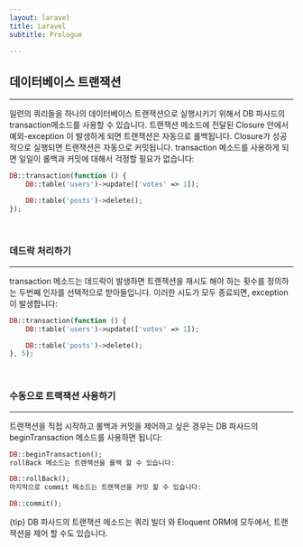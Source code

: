 ```yaml
---
layout: laravel
title: Laravel
subtitle: Prologue
    
---
```


## 데이터베이스 트랜잭션
---

일련의 쿼리들을 하나의 데이터베이스 트랜잭션으로 실행시키기 위해서 DB 파사드의 transaction메소드를 사용할 수 있습니다. 트랜잭션 메소드에 전달된 Closure 안에서 예외-exception 이 발생하게 되면 트랜잭션은 자동으로 롤백됩니다. Closure가 성공적으로 실행되면 트랜잭션은 자동으로 커밋됩니다. transaction 메소드를 사용하게 되면 일일이 롤백과 커밋에 대해서 걱정할 필요가 없습니다:

```php
DB::transaction(function () {
    DB::table('users')->update(['votes' => 1]);

    DB::table('posts')->delete();
});
```

<br>

### 데드락 처리하기
---

transaction 메소드는 데드락이 발생하면 트랜젝션을 재시도 해야 하는 횟수를 정의하는 두번째 인자를 선택적으로 받아들입니다. 이러한 시도가 모두 종료되면, exception이 발생합니다:

```php
DB::transaction(function () {
    DB::table('users')->update(['votes' => 1]);

    DB::table('posts')->delete();
}, 5);
```

<br>

### 수동으로 트랙잭션 사용하기
---

트랜잭션을 직접 시작하고 롤백과 커밋을 제어하고 싶은 경우는 DB 파사드의 beginTransaction 메소드를 사용하면 됩니다:

```php
DB::beginTransaction();
rollBack 메소드는 트랜잭션을 롤백 할 수 있습니다:

DB::rollBack();
마지막으로 commit 메소드는 트랜잭션을 커밋 할 수 있습니다:

DB::commit();
```

{tip} DB 파사드의 트랜잭션 메소드는 쿼리 빌더 와 Eloquent ORM에 모두에서, 트랜잭션을 제어 할 수도 있습니다.

<br>
